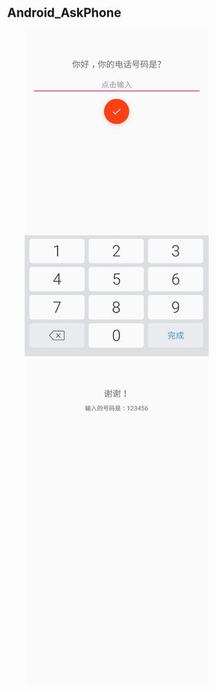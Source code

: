 # Android_AskPhone
<figure class="half">
    <img src="https://github.com/AxunA/Android_AskPhone/blob/master/screenshots/1.png">
    <img src="https://github.com/AxunA/Android_AskPhone/blob/master/screenshots/2.png">
</figure>
